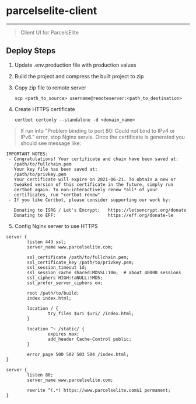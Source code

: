 # parcelselite-client
---
> Client UI for ParcelsElite

## Deploy Steps
1. Update .env.production file with production values
2. Build the project and compress the built project to zip
3. Copy zip file to remote server 

    ```scp <path_to_source> username@remoteserver:<path_to_destination>```

4. Create HTTPS certificate

    ```certbot certonly --standalone -d <domain_name>```
> If run into "Problem binding to port 80: Could not bind to IPv4 or IPv6." error, stop Nginx servie.
Once the certificate is generated you should see message like:
```
IMPORTANT NOTES:
 - Congratulations! Your certificate and chain have been saved at:
   /path/to/fullchain.pem
   Your key file has been saved at:
   /path/to/privkey.pem
   Your certificate will expire on 2021-06-21. To obtain a new or
   tweaked version of this certificate in the future, simply run
   certbot again. To non-interactively renew *all* of your
   certificates, run "certbot renew"
 - If you like Certbot, please consider supporting our work by:

   Donating to ISRG / Let's Encrypt:   https://letsencrypt.org/donate
   Donating to EFF:                    https://eff.org/donate-le
```
5. Config Nginx server to use HTTPS

```
server {
        listen 443 ssl;
        server_name www.parcelselite.com;

        ssl_certificate /path/to/fullchain.pem;
        ssl_certificate_key /path/to/privkey.pem;
        ssl_session_timeout 1d;
        ssl_session_cache shared:MDSSL:10m;  # about 40000 sessions
        ssl_ciphers HIGH:!aNULL:!MD5;                   
        ssl_prefer_server_ciphers on;

        root /path/to/build;
        index index.html;

        location / {
                try_files $uri $uri/ /index.html;       
        }

        location ^~ /static/ {
                expires max;
                add_header Cache-Control public;
        }
                                                                                                
        error_page 500 502 503 504 /index.html;
}

server {
        listen 80;
        server_name www.parcelselite.com;
        
        rewrite ^(.*) https://www.parcelselite.com$1 permanent;
}
```